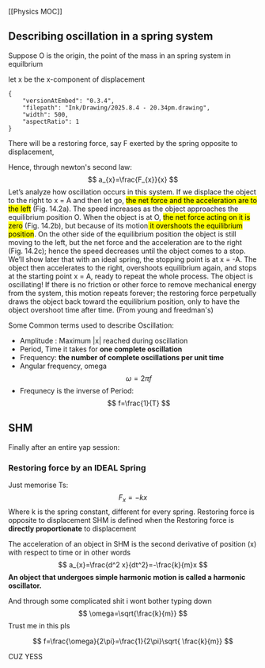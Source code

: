 [[Physics MOC]]


## Describing oscillation in a spring system


Suppose O is the origin, the point of the mass in an spring system in equilbrium


let x be the x-component of displacement


```handdrawn-ink
{
	"versionAtEmbed": "0.3.4",
	"filepath": "Ink/Drawing/2025.8.4 - 20.34pm.drawing",
	"width": 500,
	"aspectRatio": 1
}
```

There will be a restoring force, say F exerted by the spring opposite to displacement,

Hence, through newton's second law:
$$
a_{x}=\frac{F_{x}}{x}
$$
Let’s analyze how oscillation occurs in this system. If we displace the object to the right
to x = A and then let go, <mark class="hltr-yellow">the net force and the acceleration are to the left</mark> (Fig. 14.2a). The
speed increases as the object approaches the equilibrium position O. When the object is at O,
<mark class="hltr-green">the net force acting on it is zero</mark> (Fig. 14.2b), but because of its motion<mark class="hltr-blue"> it overshoots the
equilibrium position</mark>. On the other side of the equilibrium position the object is still moving
to the left, but the net force and the acceleration are to the right (Fig. 14.2c); hence the
speed decreases until the object comes to a stop. We’ll show later that with an ideal spring,
the stopping point is at x = -A. The object then accelerates to the right, overshoots equilibrium
again, and stops at the starting point x = A, ready to repeat the whole process. The
object is oscillating! If there is no friction or other force to remove mechanical energy from
the system, this motion repeats forever; the restoring force perpetually draws the object
back toward the equilibrium position, only to have the object overshoot time after time.
(From young and freedman's)

Some Common terms used to describe Oscillation:
-  Amplitude : Maximum |x| reached during oscillation
- Period, Time it takes for **one complete oscillation** 
- Frequency: **the number of complete oscillations per unit time**
- Angular frequency, omega
	$$
\omega=2\pi f
$$
- Frequnecy is the inverse of Period:
	$$
f=\frac{1}{T}
$$

## SHM
Finally after an entire yap session:

### Restoring force by an **IDEAL** Spring

Just memorise Ts:
$$
F_{x}=-kx
$$
Where k is the spring constant, different for every spring.
Restoring force is opposite to displacement
SHM is defined when the Restoring force is **directly proportionate** to displacement


The acceleration of an object in SHM is the second derivative of position (x) with respect to time
or in other words
$$
a_{x}=\frac{d^2 x}{dt^2}=-\frac{k}{m}x
$$
**An object that undergoes simple harmonic motion is called a harmonic oscillator.**


And through some complicated shit i wont bother typing down
$$
\omega=\sqrt{\frac{k}{m}}
$$
Trust me in this pls


$$
f=\frac{\omega}{2\pi}=\frac{1}{2\pi}\sqrt{ \frac{k}{m}}
$$

CUZ YESS